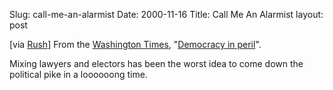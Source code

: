 Slug: call-me-an-alarmist
Date: 2000-11-16
Title: Call Me An Alarmist
layout: post

[via <a href="http://www.rushlimbaugh.com">Rush</a>] From the <a href="http://www.washtimes.com/">Washington Times</a>, &quot;<a href="http://www.washtimes.com/op-ed/ed-column-2000111518443.htm">Democracy in peril</a>&quot;.

Mixing lawyers and electors has been the worst idea to come down the political pike in a loooooong time.
